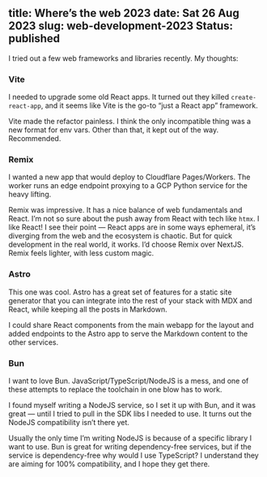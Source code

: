 title: Where’s the web 2023
date: Sat 26 Aug 2023
slug: web-development-2023
Status: published
---

I tried out a few web frameworks and libraries recently. My thoughts:

### Vite
I needed to upgrade some old React apps. It turned out they killed `create-react-app`, and it seems like Vite is the go-to “just a React app” framework.

Vite made the refactor painless. I think the only incompatible thing was a new format for env vars. Other than that, it kept out of the way. Recommended.

### Remix
I wanted a new app that would deploy to Cloudflare Pages/Workers. The worker runs an edge endpoint proxying to a GCP Python service for the heavy lifting.

Remix was impressive. It has a nice balance of web fundamentals and React. I’m not so sure about the push away from React with tech like `htmx`. I like React! I see their point — React apps are in some ways ephemeral, it’s diverging from the web and the ecosystem is chaotic. But for quick development in the real world, it works. I’d choose Remix over NextJS. Remix feels lighter, with less custom magic.

### Astro
This one was cool. Astro has a great set of features for a static site generator that you can integrate into the rest of your stack with MDX and React, while keeping all the posts in Markdown.

I could share React components from the main webapp for the layout and added endpoints to the Astro app to serve the Markdown content to the other services.

### Bun
I want to love Bun. JavaScript/TypeScript/NodeJS is a mess, and one of these attempts to replace the toolchain in one blow has to work.

I found myself writing a NodeJS service, so I set it up with Bun, and it was great — until I tried to pull in the SDK libs I needed to use. It turns out the NodeJS compatibility isn’t there yet.

Usually the only time I’m writing NodeJS is because of a specific library I want to use. Bun is great for writing dependency-free services, but if the service is dependency-free why would I use TypeScript? I understand they are aiming for 100% compatibility, and I hope they get there.
